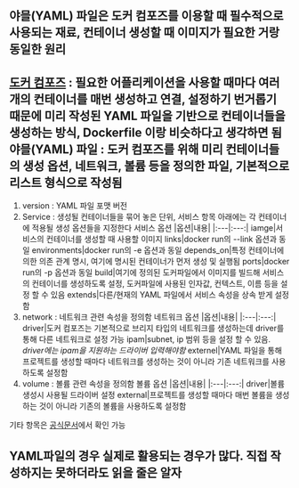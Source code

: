 ## 야믈(YAML) 파일은 도커 컴포즈를 이용할 때 필수적으로 사용되는 재료, 컨테이너 생성할 때 이미지가 필요한 거랑 동일한 원리

[도커 컴포즈](https://github.com/docker/compose/releases) : 필요한 어플리케이션을 사용할 때마다 여러 개의 컨테이너를 매번 생성하고 연결, 설정하기 번거롭기 때문에 미리 작성된 YAML 파일을 기반으로 컨테이너들을 생성하는 방식, __Dockerfile__ 이랑 비슷하다고 생각하면 됨  
야믈(YAML) 파일 : 도커 컴포즈를 위해 미리 컨테이너들의 생성 옵션, 네트워크, 볼륨 등을 정의한 파일, 기본적으로 리스트 형식으로 작성됨  
---  
1. version : YAML 파일 포맷 버전
2. Service : 생성될 컨테이너들을 묶어 놓은 단위, 서비스 항목 아래에는 각 컨테이너에 적용될 생성 옵션들을 지정한다
    서비스 옵션
    |옵션|내용|
    |:---|:---:|
    iamge|서비스의 컨테이너를 생성할 때 사용할 이미지
    links|docker run의 --link 옵션과 동일
    environments|docker run의 -e 옵션과 동일
    depends_on|특정 컨테이너에 의한 의존 관계 명시, 여기에 명시된 컨테이너가 먼저 생성 및 실행됨
    ports|docker run의 -p 옵션과 동일
    build|여기에 정의된 도커파일에서 이미지를 빌드해 서비스의 컨테이너를 생성하도록 설정, 도커파일에 사용된 인자값, 컨텍스트, 이름 등을 설정 할 수 있음
    extends|다른/현재의 YAML 파일에서 서비스 속성을 상속 받게 설정함
3. network : 네트워크 관련 속성을 정의함
    네트워크 옵션
    |옵션|내용|
    |:---|:---:|
    driver|도커 컴포즈는 기본적으로 브리지 타입의 네트워크를 생성하는데 driver를 통해 다른 네트워크로 설정 가능
    ipam|subnet, ip 범위 등을 설정 할 수 있음. _driver에는 ipam을 지원하는 드라이버 입력해야함_
    externel|YAML 파일을 통해 프로젝트를 생성할 때마다 네트워크를 생성하는 것이 아니라 기존 네트워크를 사용하도록 설정함
4. volume : 볼륨 관련 속성을 정의함
    볼륨 옵션
    |옵션|내용|
    |:---|:---:|
    driver|볼륨 생성시 사용될 드라이버 설정
    external|프로젝트를 생성할 때마다 매번 볼륨을 생성하는 것이 아니라 기존의 볼륨을 사용하도록 설정함
  
기타 항목은 [공식문서](https://docs.docker.com/compose/compose-file)에서 확인 가능

## YAML파일의 경우 실제로 활용되는 경우가 많다. 직접 작성하지는 못하더라도 읽을 줄은 알자
